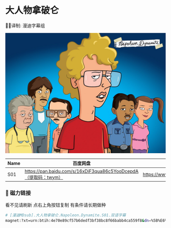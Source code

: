 # 大人物拿破仑

✍🏻译制: 漫迪字幕组

![717IJa+rdVL._RI_.jpg](717IJardVL._RI_.jpg)

| Name | 百度网盘 | 阿里云盘 | Bilibili | MDpan |
| --- | --- | --- | --- | --- |
| S01 | https://pan.baidu.com/s/16xDiF3qua86c5YooDcepdA（提取码：twym） | https://www.aliyundrive.com/s/YWGgbG7k9Bo | https://www.bilibili.com/video/BV1Zs411b7S7 | https://mdpan.tk/%E5%A4%A7%E4%BA%BA%E7%89%A9%E6%8B%BF%E7%A0%B4%E4%BB%91 |

### 🧲 磁力链接

看不见请刷新 点右上角按钮复制 有条件请长期做种

```bash
# [漫迪MDsub].大人物拿破仑.Napoleon.Dynamite.S01.双语字幕
magnet:?xt=urn:btih:4e70e89cf57b6dedf3bf38bc8f66babb4ca559f8&dn=%5B%E6%BC%AB%E8%BF%AAMDsub%5D.%E5%A4%A7%E4%BA%BA%E7%89%A9%E6%8B%BF%E7%A0%B4%E4%BB%91.Napoleon.Dynamite.S01.%E5%8F%8C%E8%AF%AD%E5%AD%97%E5%B9%95&tr=http%3A%2F%2Falltorrents.net%3A80%2Fbt%2Fannounce.php&tr=http%3A%2F%2Fbluebird-hd.org%2Fannounce.php&tr=http%3A%2F%2Fwww.thetradersden.org%2Fforums%2Ftracker%2Fannounce.php&tr=http%3A%2F%2Ftracker.trancetraffic.com%3A80%2Fannounce.php&tr=http%3A%2F%2Firrenhaus.dyndns.dk%3A80%2Fannounce.php&tr=http%3A%2F%2F1337.abcvg.info%3A80%2Fannounce&tr=http%3A%2F%2Fbt.beatrice-raws.org%3A80%2Fannounce&tr=http%3A%2F%2Fwww.tribalmixes.com%3A80%2Fannounce.php&tr=http%3A%2F%2Fwww.wareztorrent.com%3A80%2Fannounce
```